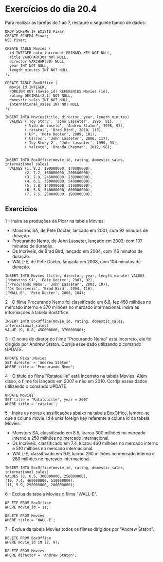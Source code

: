 # Exercícios do dia 20.4

Para realizar as tarefas do 1 ao 7, restaure o seguinte banco de dados: <br />

```
DROP SCHEMA IF EXISTS Pixar;
CREATE SCHEMA Pixar;
USE Pixar;

CREATE TABLE Movies (
  id INTEGER auto_increment PRIMARY KEY NOT NULL,
  title VARCHAR(30) NOT NULL,
  director VARCHAR(30) NULL,
  year INT NOT NULL,
  length_minutes INT NOT NULL
);

CREATE TABLE BoxOffice (
  movie_id INTEGER,
  FOREIGN KEY (movie_id) REFERENCES Movies (id),
  rating DECIMAL(2,1) NOT NULL,
  domestic_sales INT NOT NULL,
  international_sales INT NOT NULL
);

INSERT INTO Movies(title, director, year, length_minutes)
  VALUES ('Toy Story', 'John Lasseter', 1995, 81),
         ('Vida de inseto', 'Andrew Staton', 1998, 95),
         ('ratatui', 'Brad Bird', 2010, 115),
         ('UP', 'Pete Docter', 2009, 101),
         ('Carros', 'John Lasseter', 2006, 117),
         ('Toy Story 2', 'John Lasseter', 1999, 93),
         ('Valente', 'Brenda Chapman', 2012, 98);


INSERT INTO BoxOffice(movie_id, rating, domestic_sales, international_sales)
  VALUES (1, 8.3, 190000000, 170000000),
         (2, 7.2, 160000000, 200600000),
         (3, 7.9, 245000000, 239000000),
         (4, 6.1, 330000000, 540000000),
         (5, 7.8, 140000000, 310000000),
         (6, 5.8, 540000000, 600000000),
         (7, 7.5, 250000000, 190000000);
```

## Exercícios

1 - Insira as produções da Pixar na tabela Movies: 
* Monstros SA, de Pete Docter, lançado em 2001, com 92 minutos de duração.
* Procurando Nemo, de John Lasseter, lançado em 2003, com 107 minutos de duração.
* Os Incríveis, de Brad Bird, lançado em 2004, com 116 minutos de duração.
* WALL-E, de Pete Docter, lançada em 2008, com 104 minutos de duração.

`INSERT INTO Movies (title, director, year, length_minute) VALUES` <br />
 `('Monstros SA', 'Pete Docter', 2001, 92),` <br />
 `('Procurando Nemo', 'John Lasseter', 2003, 107),` <br />
 `('Os Incríveis', 'Brad Bird', 2004, 116),` <br />
 `('WALL-E', 'Pete Docter', 2008, 104);`

2 - O filme Procurando Nemo foi classificado em 6.8, fez 450 milhões no mercado interno e 370 milhões no mercado internacional. Insira as informações à tabela BoxOffice. <br />

`INSERT INTO BoxOffice(movie_id, rating, domestic_sales, international_sales)` <br />
 `VALUE (9, 6.8, 450000000, 370000000);`
  
3 - O nome do diretor do filme "Procurando Nemo" está incorreto, ele foi dirigido por Andrew Staton. Corrija esse dado utilizando o comando UPDATE.<br />

`UPDATE Pixar.Movies` <br />
`SET director = 'Andrew Staton'` <br />
`WHERE title = 'Procurando Nemo';`

4 - O título do filme "Ratatouille" está incorreto na tabela Movies. Além disso, o filme foi lançado em 2007 e não em 2010. Corrija esses dados utilizando o comando UPDATE. <br />

`UPDATE Movies` <br />
`SET title = 'Ratatouille', year = 2007` <br />
`WHERE title = 'ratatui';`

5 - Insira as novas classificações abaixo na tabela BoxOffice, lembre-se que a coluna movie_id é uma foreign key referente a coluna id da tabela Movies: <br />
* Monsters SA, classificado em 8.5, lucrou 300 milhões no mercado interno e 250 milhões no mercado internacional.
* Os Incríveis, classificado em 7.4, lucrou 460 milhões no mercado interno e 510 milhões no mercado internacional.
* WALL-E, classificado em 9.9, lucrou 290 milhões no mercado interno e 280 milhões no mercado internacional.

`INSERT INTO BoxOffice(movie_id, rating, domestic_sales, international_sales)` <br />
  `VALUES (8, 8.5, 300000000, 250000000),` <br />
         `(10, 7.4, 460000000, 510000000),` <br />
         `(11, 9.9, 290000000, 280000000);`

6 - Exclua da tabela Movies o filme "WALL-E". <br />

`DELETE FROM BoxOffice` <br />
`WHERE movie_id = 11;` <br />

`DELETE FROM Movies` <br />
`WHERE title = 'WALL-E';`

7 - Exclua da tabela Movies todos os filmes dirigidos por "Andrew Staton".<br />

`DELETE FROM BoxOffice` <br />
`WHERE movie_id IN (2, 9);` <br />

`DELETE FROM Movies` <br />
`WHERE director = 'Andrew Staton';`
